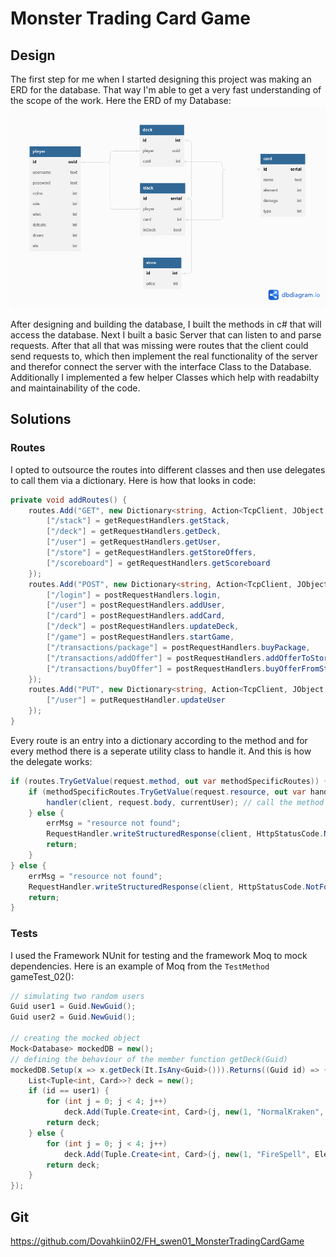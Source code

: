 # Monster Trading Card Game 
## Design
The first step for me when I started designing this project was making an ERD for the database. That way I'm able to get a very fast understanding of the scope of the work. Here the ERD of my Database:
![ERD image](imgs/FH_swen01_MonsterTradingCardGame.png)

After designing and building the database, I built the methods in c# that will access the database.
Next I built a basic Server that can listen to and parse requests.
After that all that was missing were routes that the client could send requests to, which then implement the real functionality of the server and therefor connect the server with the interface Class to the Database.
Additionally I implemented a few helper Classes which help with readabilty and maintainability of the code.
## Solutions
### Routes
I opted to outsource the routes into different classes and then use delegates to call them via a dictionary. Here is how that looks in code:
```cs
private void addRoutes() {
    routes.Add("GET", new Dictionary<string, Action<TcpClient, JObject, User>> {
        ["/stack"] = getRequestHandlers.getStack,
        ["/deck"] = getRequestHandlers.getDeck,
        ["/user"] = getRequestHandlers.getUser,
        ["/store"] = getRequestHandlers.getStoreOffers,
        ["/scoreboard"] = getRequestHandlers.getScoreboard
    });
    routes.Add("POST", new Dictionary<string, Action<TcpClient, JObject, User>> {
        ["/login"] = postRequestHandlers.login,
        ["/user"] = postRequestHandlers.addUser,
        ["/card"] = postRequestHandlers.addCard,
        ["/deck"] = postRequestHandlers.updateDeck,
        ["/game"] = postRequestHandlers.startGame,
        ["/transactions/package"] = postRequestHandlers.buyPackage,
        ["/transactions/addOffer"] = postRequestHandlers.addOfferToStore,
        ["/transactions/buyOffer"] = postRequestHandlers.buyOfferFromStore
    });
    routes.Add("PUT", new Dictionary<string, Action<TcpClient, JObject, User>> {
        ["/user"] = putRequestHandler.updateUser
    });
}
```
Every route is an entry into a dictionary according to the method and for every method there is a seperate utility class to handle it. And this is how the delegate works:
```cs
if (routes.TryGetValue(request.method, out var methodSpecificRoutes)) {
    if (methodSpecificRoutes.TryGetValue(request.resource, out var handler)) {
        handler(client, request.body, currentUser); // call the method from the dict
    } else {
        errMsg = "resource not found";
        RequestHandler.writeStructuredResponse(client, HttpStatusCode.NotFound, errMsg);
        return;
    }
} else {
    errMsg = "resource not found";
    RequestHandler.writeStructuredResponse(client, HttpStatusCode.NotFound, errMsg);
    return;
}
```
### Tests
I used the Framework NUnit for testing and the framework Moq to mock dependencies. Here is an example of Moq from the ``TestMethod`` gameTest_02():
```cs
// simulating two random users
Guid user1 = Guid.NewGuid();
Guid user2 = Guid.NewGuid();

// creating the mocked object
Mock<Database> mockedDB = new();
// defining the behaviour of the member function getDeck(Guid)
mockedDB.Setup(x => x.getDeck(It.IsAny<Guid>())).Returns((Guid id) => {
    List<Tuple<int, Card>>? deck = new();
    if (id == user1) {
        for (int j = 0; j < 4; j++)
            deck.Add(Tuple.Create<int, Card>(j, new(1, "NormalKraken", Element.NORMAL, 12, Type.KRAKEN)));
        return deck;
    } else {
        for (int j = 0; j < 4; j++)
            deck.Add(Tuple.Create<int, Card>(j, new(1, "FireSpell", Element.FIRE, 12, Type.SPELL)));
        return deck;
    }
});
```

## Git
https://github.com/Dovahkiin02/FH_swen01_MonsterTradingCardGame
